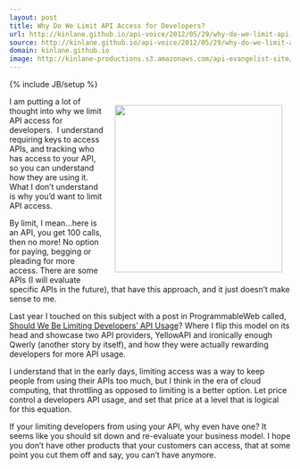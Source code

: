 ```yaml
---
layout: post
title: Why Do We Limit API Access for Developers?
url: http://kinlane.github.io/api-voice/2012/05/29/why-do-we-limit-api-access-for-developers/
source: http://kinlane.github.io/api-voice/2012/05/29/why-do-we-limit-api-access-for-developers/
domain: kinlane.github.io
image: http://kinlane-productions.s3.amazonaws.com/api-evangelist-site/blog/API-Rate-Limiting.png
---
```

{% include JB/setup %}<p><p><img style="padding: 15px;" src="http://kinlane-productions.s3.amazonaws.com/api-evangelist/API-Rate-Limiting.png" alt="" width="300" align="right" /></p>
<p>I am putting a lot of thought into why we limit API access for developers. &nbsp;I understand requiring keys to access APIs, and tracking who has access to your API, so you can understand how they are using it.  What I don&rsquo;t understand is why you&rsquo;d want to limit API access.</p>
<p>By limit, I mean...here is an API, you get 100 calls, then no more!  No option for paying, begging or pleading for more access.  There are some APIs (I will evaluate specific APIs in the future), that have this approach, and it just doesn&rsquo;t make sense to me.</p>
<p>Last year I touched on this subject with a post in ProgrammableWeb called, <a title="Should We Be Limiting Developers&rsquo; API Usage" href="http://blog.programmableweb.com/2011/06/01/should-we-be-limiting-developers-api-usage/">Should We Be Limiting Developers&rsquo; API Usage</a>?   Where I flip this model on its head and showcase two API providers, YellowAPI and ironically enough Qwerly (another story by itself), and how they were actually rewarding developers for more API usage.</p>
<p>I understand that in the early days, limiting access was a way to keep people from using their APIs too much, but I think in the era of cloud computing, that throttling as opposed to limiting is a better option.  Let price control a developers API usage, and set that price at a level that is logical for this equation.</p>
<p>If your limiting developers from using your API, why even have one?  It seems like you should sit down and re-evaluate your business model.  I hope you don&rsquo;t have other products that your customers can access, that at some point you cut them off and say, you can&rsquo;t have anymore.</p></p>
